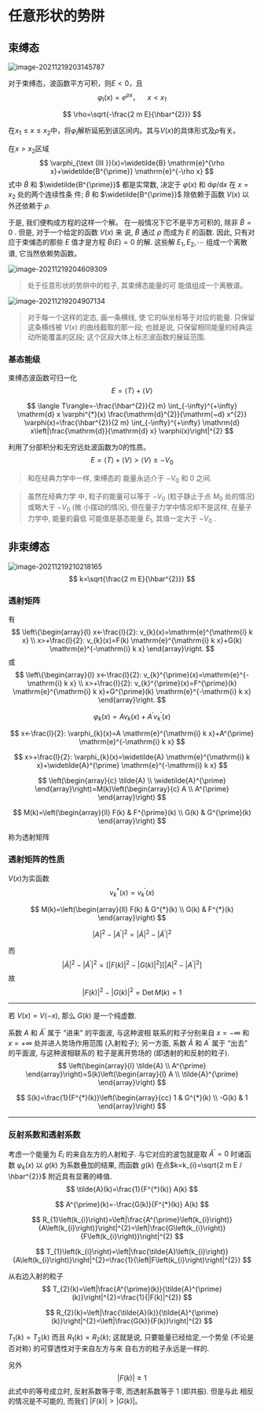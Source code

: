 # 任意形状的势阱

## 束缚态

![image-20211219203145787](https://s2.loli.net/2021/12/19/IYBrOvEAsDehmtZ.png)

对于束缚态，波函数平方可积，则$E<0$，且
$$
\varphi_{\mathrm{I}}(x)=e^{\rho x}， \quad   x<x_{1}
$$

$$
\rho=\sqrt{-\frac{2 m E}{\hbar^{2}}}
$$

在$x_1\le x\le x_2$中，将$\varphi_I$解析延拓到该区间内。其与$V(x)$的具体形式及$\rho$有关。

在$x\gt x_2$区域
$$
\varphi_{\text {III }}(x)=\widetilde{B} \mathrm{e}^{\rho x}+\widetilde{B^{\prime}} \mathrm{e}^{-\rho x}
$$
式中 $\widetilde{B}$ 和 $\widetilde{B^{\prime}}$ 都是实常数, 决定于 $\varphi(x)$ 和 $\mathrm{d} \varphi / \mathrm{d} x$ 在 $x=x_{2}$ 处的两个连续性条 件; $\widetilde{B}$ 和 $\widetilde{B^{\prime}}$ 除依赖于函数 $V(x)$ 以外还依赖于 $\rho$.

于是, 我们便构成方程的这样一个解。 在一般情况下它不是平方可积的, 除非 $\widetilde{B}=0$ . 但是, 对于一个给定的函数 $V(x)$ 来 说, $\widetilde{B}$ 通过 $\rho$ 而成为 $E$ 的函数. 因此, 只有对应于束俌态的那些 $E$ 值才是方程 $\widetilde{B}(E)=0$ 的解. 这些解 $E_{1}, E_{2}, \cdots$ 组成一个离散谱, 它当然依赖势函数。

![image-20211219204609309](https://s2.loli.net/2021/12/19/eBO6oUMjCsXrKLV.png)

>  处于任意形状的势阱中的粒子, 其束缚态能量的可 能值组成一个离散谱。

![image-20211219204907134](https://s2.loli.net/2021/12/19/6dbWA2KkNJamrwO.png)

> 对于每一个这样的定态, 画一条横线, 使 它的纵坐标等于对应的能量. 只保留这条横线被 $V(x)$ 的曲线截取的那一段; 也就是说, 只保留相同能量的经典运动所能覆盖的区段; 这个区段大体上标志波函数的展延范围.

### 基态能级

束缚态波函数可归一化
$$
E=\langle T\rangle+\langle V\rangle
$$

$$
\langle T\rangle=-\frac{\hbar^{2}}{2 m} \int_{-\infty}^{+\infty} \mathrm{d} x \varphi^{*}(x) \frac{\mathrm{d}^{2}}{\mathrm{~d} x^{2}} \varphi(x)=\frac{\hbar^{2}}{2 m} \int_{-\infty}^{+\infty} \mathrm{d} x\left|\frac{\mathrm{d}}{\mathrm{d} x} \varphi(x)\right|^{2}
$$

利用了分部积分和无穷远处波函数为0的性质。
$$
E=\langle T\rangle+\langle V\rangle\gt\langle V\rangle \geqslant-V_{0}
$$

> 和在经典力学中一样, 束缚态的 能量永远介于 $-V_{0}$ 和 0 之间.

> 虽然在经典力学 中, 粒子的能量可以等于 $-V_{0}$ (粒子静止于点 $M_{0}$ 处的情况) 或略大于 $-V_{0}$ (微 小摆动的情况), 但在量子力学中情况却不是这样, 在量子力学中, 能量的最低 可能值是基态能量 $E_{1}$, 其值一定大于 $-V_{0}$ .

## 非束缚态

![image-20211219210218165](https://s2.loli.net/2021/12/19/iB7jhHM2uG8UKsS.png)
$$
k=\sqrt{\frac{2 m E}{\hbar^{2}}}
$$

### 透射矩阵

有
$$
\left\{\begin{array}{l}
 x<-\frac{l}{2}: v_{k}(x)=\mathrm{e}^{\mathrm{i} k x} \\
 x>+\frac{l}{2}: v_{k}(x)=F(k) \mathrm{e}^{\mathrm{i} k x}+G(k) \mathrm{e}^{-\mathrm{i} k x}
\end{array}\right.
$$
或
$$
\left\{\begin{array}{l}
x<-\frac{l}{2}: v_{k}^{\prime}(x)=\mathrm{e}^{-\mathrm{i} k x} \\
 x>+\frac{l}{2}: v_{k}^{\prime}(x)=F^{\prime}(k) \mathrm{e}^{\mathrm{i} k x}+G^{\prime}(k) \mathrm{e}^{-\mathrm{i} k x}
\end{array}\right.
$$

$$
\varphi_{k}(x)=A v_{k}(x)+A^{\prime} v_{k}^{\prime}(x)
$$

$$
x<-\frac{l}{2}: \varphi_{k}(x)=A \mathrm{e}^{\mathrm{i} k x}+A^{\prime} \mathrm{e}^{-\mathrm{i} k x}
$$

$$
x>+\frac{l}{2}: \varphi_{k}(x)=\widetilde{A} \mathrm{e}^{\mathrm{i} k x}+\widetilde{A}^{\prime} \mathrm{e}^{-\mathrm{i} k x}
$$

$$
\left(\begin{array}{c}
\tilde{A} \\
\widetilde{A}^{\prime}
\end{array}\right)=M(k)\left(\begin{array}{c}
A \\
A^{\prime}
\end{array}\right)
$$

$$
M(k)=\left(\begin{array}{ll}
F(k) & F^{\prime}(k) \\
G(k) & G^{\prime}(k)
\end{array}\right)
$$

称为透射矩阵

### 透射矩阵的性质

$V(x)$为实函数
$$
v_{k}^{*}(x)=v_{k}^{\prime}(x)
$$

$$
M(k)=\left(\begin{array}{ll}
F(k) & G^{*}(k) \\
G(k) & F^{*}(k)
\end{array}\right)
$$

$$
|A|^{2}-\left|A^{\prime}\right|^{2}=|\tilde{A}|^{2}-\left|\tilde{A}^{\prime}\right|^{2}
$$

而
$$
|\tilde{A}|^{2}-\left|\tilde{A}^{\prime}\right|^{2}=\left[|F(k)|^{2}-|G(k)|^{2}\right]\left[|A|^{2}-\left|A^{\prime}\right|^{2}\right]
$$
故
$$
|F(k)|^{2}-|G(k)|^{2}=\operatorname{Det} M(k)=1
$$

---

若 $V(x)=V(-x)$, 那么 $G(k)$ 是一个纯虚数.

系数 $A$ 和 $\tilde{A}^{\prime}$ 属于 “进来" 的平面波, 与这种波相 联系的粒子分别来自 $x=-\infty$ 和 $x=+\infty$ 处并进人势场作用范围 (入射粒子); 另一方面, 系数 $\tilde{A}$ 和 $A^{\prime}$ 属于 “出去” 的平面波, 与这种波相联系的 粒子是离开势场的 (即透射的和反射的粒子). 
$$
\left(\begin{array}{l}
\tilde{A} \\
A^{\prime}
\end{array}\right)=S(k)\left(\begin{array}{l}
A \\
\tilde{A}^{\prime}
\end{array}\right)
$$

$$
S(k)=\frac{1}{F^{*}(k)}\left(\begin{array}{cc}
1 & G^{*}(k) \\
-G(k) & 1
\end{array}\right)
$$

---

### 反射系数和透射系数

考虑一个能量为 $E_{i}$ 的来自左方的人射粒子. 与它对应的波包就是取 $\tilde{A}^{\prime}=0$ 时诸函数 $\varphi_{k}(x)$ 以 $g(k)$ 为系数叠加的结果, 而函数 $g(k)$ 在点$k=k_{i}=\sqrt{2 m E / \hbar^{2}}$ 附近具有显著的峰值.
$$
\tilde{A}(k)=\frac{1}{F^{*}(k)} A(k)
$$

$$
A^{\prime}(k)=-\frac{G(k)}{F^{*}(k)} A(k)
$$

$$
R_{1}\left(k_{i}\right)=\left|\frac{A^{\prime}\left(k_{i}\right)}{A\left(k_{i}\right)}\right|^{2}=\left|\frac{G\left(k_{i}\right)}{F\left(k_{i}\right)}\right|^{2}
$$

$$
T_{1}\left(k_{i}\right)=\left|\frac{\tilde{A}\left(k_{i}\right)}{A\left(k_{i}\right)}\right|^{2}=\frac{1}{\left|F\left(k_{i}\right)\right|^{2}}
$$

从右边入射的粒子
$$
T_{2}(k)=\left|\frac{A^{\prime}(k)}{\tilde{A}^{\prime}(k)}\right|^{2}=\frac{1}{|F(k)|^{2}}
$$

$$
R_{2}(k)=\left|\frac{\tilde{A}(k)}{\tilde{A}^{\prime}(k)}\right|^{2}=\left|\frac{G(k)}{F(k)}\right|^{2}
$$

$T_{1}(k)=T_{2}(k)$ 而且 $R_{1}(k)=R_{2}(k)$; 这就是说, 只要能量已经给定,一个势垒 (不论是否对称) 的可穿透性对于来自左方与来 自右方的粒子永远是一样的.

另外
$$
|F(k)| \geqslant 1
$$
此式中的等号成立时, 反射系数等于零, 而透射系数等于 1 (即共振). 但是与此 相反的情况是不可能的, 而我们 $|F(k)|>|G(k)|$。